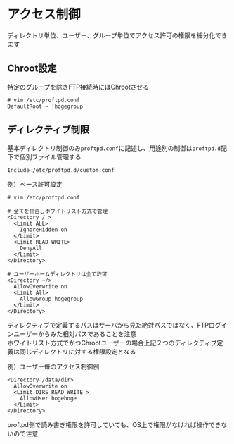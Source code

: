 # アクセス制御
ディレクトリ単位、ユーザー、グループ単位でアクセス許可の権限を細分化できます  

## Chroot設定
特定のグループを除きFTP接続時にはChrootさせる  

```
# vim /etc/proftpd.conf
DefaultRoot ~ !hogegroup
```

## ディレクティブ制限
基本ディレクトリ制御のみ`proftpd.conf`に記述し、用途別の制御は`proftpd.d`配下で個別ファイル管理する  

```
Include /etc/proftpd.d/custom.conf
```

例）ベース許可設定  

```
# vim /etc/proftpd.conf

# 全てを拒否しホワイトリスト方式で管理
<Directory / >
  <Limit ALL>
    IgnoreHidden on
  </Limit>
  <Limit READ WRITE>
    DenyAll
  </Limit>
</Directory>

# ユーザーホームディレクトリは全て許可  
<Directory ~/>
  AllowOverwrite on
  <Limit All>
    AllowGroup hogegroup
  </Limit>
</Directory>
```

ディレクティブで定義するパスはサーバから見た絶対パスではなく、FTPログインユーザーからみた相対パスであることを注意  
ホワイトリスト方式でかつChrootユーザーの場合上記２つのディレクティブ定義は同じディレクトリに対する権限設定となる  

例）ユーザー毎のアクセス制御例  

```
<Directory /data/dir>
  AllowOverwrite on
  <Limit DIRS READ WRITE >
    AllowUser hogehoge
  </Limit>
</Directory>
```

proftpd側で読み書き権限を許可していても、OS上で権限がなければ操作できないので注意  
